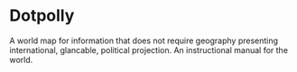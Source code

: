 # Dotpolly

A world map for information that does not require geography presenting international, glancable, political projection. An instructional manual for the world. 
